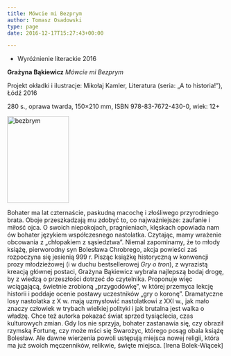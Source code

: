 ```yaml
---
title: Mówcie mi Bezprym
author: Tomasz Osadowski
type: page
date: 2016-12-17T15:27:43+00:00

---
```

  * Wyróżnienie literackie 2016

**Grażyna Bąkiewicz** _Mówcie mi Bezprym_

Projekt okładki i ilustracje: Mikołaj Kamler, Literatura (seria: „A to historia!”), Łódź 2016

280 s., oprawa twarda, 150&#215;210 mm, ISBN 978-83-7672-430-0, wiek: 12+

<img class="alignnone size-medium wp-image-3770" src="http://www.ibby.pl/wp-content/uploads/2016/12/Bezbrym-2-142x200.jpg" alt="bezbrym" width="142" height="200" srcset="http://www.ibby.pl/wp-content/uploads/2016/12/Bezbrym-2-142x200.jpg 142w, http://www.ibby.pl/wp-content/uploads/2016/12/Bezbrym-2-71x100.jpg 71w, http://www.ibby.pl/wp-content/uploads/2016/12/Bezbrym-2-768x1081.jpg 768w, http://www.ibby.pl/wp-content/uploads/2016/12/Bezbrym-2-426x600.jpg 426w" sizes="(max-width: 142px) 100vw, 142px" />

Bohater ma lat czternaście, paskudną macochę i złośliwego przyrodniego brata. Oboje przeszkadzają mu zdobyć to, co najważniejsze: zaufanie i miłość ojca. O swoich niepokojach, pragnieniach, klęskach opowiada nam ów bohater językiem współczesnego nastolatka. Czytając, mamy wrażenie obcowania z „chłopakiem z sąsiedztwa”. Niemal zapominamy, że to młody książę, pierworodny syn Bolesława Chrobrego, akcja powieści zaś rozpoczyna się jesienią 999 r. Pisząc książkę historyczną w konwencji prozy młodzieżowej (i w duchu bestsellerowej _Gry o tron_), z wyrazistą kreacją głównej postaci, Grażyna Bąkiewicz wybrała najlepszą bodaj drogę, by z wiedzą o przeszłości dotrzeć do czytelnika. Proponuje więc wciągającą, świetnie zrobioną „przygodówkę”, w której przemyca lekcję historii i poddaje ocenie postawy uczestników „gry o koronę”. Dramatyczne losy nastolatka z X w. mają uzmysłowić nastolatkowi z XXI w., jak mało znaczy człowiek w trybach wielkiej polityki i jak brutalna jest walka o władzę. Chce też autorka pokazać świat sprzed tysiąclecia, czas kulturowych zmian. Gdy los nie sprzyja, bohater zastanawia się, czy obraził rzymską Fortunę, czy może mści się Swarożyc, którego posąg obala książę Bolesław. Ale dawne wierzenia powoli ustępują miejsca nowej religii, która ma już swoich męczenników, relikwie, święte miejsca. [Irena Bolek-Wiącek]